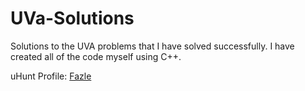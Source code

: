 # **UVa-Solutions**

Solutions to the UVA problems that I have solved successfully. I have created all of the code myself using C++. 

uHunt Profile: [Fazle](http://uhunt.felix-halim.net/id/858496)

